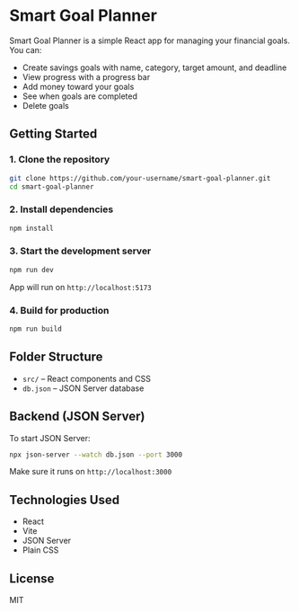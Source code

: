 # Smart Goal Planner

Smart Goal Planner is a simple React app for managing your financial goals. You can:

* Create savings goals with name, category, target amount, and deadline
* View progress with a progress bar
* Add money toward your goals
* See when goals are completed
* Delete goals

## Getting Started

### 1. Clone the repository

```bash
git clone https://github.com/your-username/smart-goal-planner.git
cd smart-goal-planner
```

### 2. Install dependencies

```bash
npm install
```

### 3. Start the development server

```bash
npm run dev
```

App will run on `http://localhost:5173`

### 4. Build for production

```bash
npm run build
```

## Folder Structure

* `src/` – React components and CSS
* `db.json` – JSON Server database

## Backend (JSON Server)

To start JSON Server:

```bash
npx json-server --watch db.json --port 3000
```

Make sure it runs on `http://localhost:3000`

## Technologies Used

* React
* Vite
* JSON Server
* Plain CSS

## License

MIT


